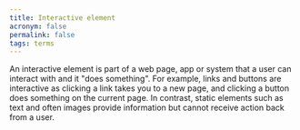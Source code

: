 ```yaml
---
title: Interactive element
acronym: false
permalink: false
tags: terms
---
```

An interactive element is part of a web page, app or system that a user can interact with and it "does something". For example, links and buttons are interactive as clicking a link takes you to a new page, and clicking a button does something on the current page. In contrast, static elements such as text and often images provide information but cannot receive action back from a user.